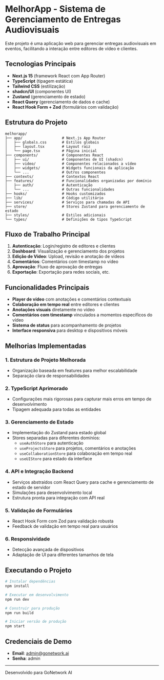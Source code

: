 # MelhorApp - Sistema de Gerenciamento de Entregas Audiovisuais

Este projeto é uma aplicação web para gerenciar entregas audiovisuais em eventos, facilitando a interação entre editores de vídeo e clientes.

## Tecnologias Principais

- **Next.js 15** (framework React com App Router)
- **TypeScript** (tipagem estática)
- **Tailwind CSS** (estilização)
- **shadcn/UI** (componentes UI)
- **Zustand** (gerenciamento de estado)
- **React Query** (gerenciamento de dados e cache)
- **React Hook Form + Zod** (formulários com validação)

## Estrutura do Projeto

```
melhorapp/
├── app/                  # Next.js App Router
│   ├── globals.css       # Estilos globais
│   ├── layout.tsx        # Layout raiz
│   └── page.tsx          # Página inicial
├── components/           # Componentes React
│   ├── ui/               # Componentes de UI (shadcn)
│   ├── video/            # Componentes relacionados a vídeo
│   ├── widgets/          # Widgets funcionais da aplicação
│   └── ...               # Outros componentes
├── contexts/             # Contextos React
├── features/             # Funcionalidades organizadas por domínio
│   ├── auth/             # Autenticação
│   └── ...               # Outras funcionalidades
├── hooks/                # Hooks customizados
├── lib/                  # Código utilitário
├── services/             # Serviços para chamadas de API
├── store/                # Stores Zustand para gerenciamento de estado
├── styles/               # Estilos adicionais
└── types/                # Definições de tipos TypeScript
```

## Fluxo de Trabalho Principal

1. **Autenticação**: Login/registro de editores e clientes
2. **Dashboard**: Visualização e gerenciamento dos projetos
3. **Edição de Vídeo**: Upload, revisão e anotação de vídeos
4. **Comentários**: Comentários com timestamp no vídeo
5. **Aprovação**: Fluxo de aprovação de entregas
6. **Exportação**: Exportação para redes sociais, etc.

## Funcionalidades Principais

- **Player de vídeo** com anotações e comentários contextuais
- **Colaboração em tempo real** entre editores e clientes
- **Anotações visuais** diretamente no vídeo
- **Comentários com timestamp** vinculados a momentos específicos do vídeo
- **Sistema de status** para acompanhamento de projetos
- **Interface responsiva** para desktop e dispositivos móveis

## Melhorias Implementadas

### 1. Estrutura de Projeto Melhorada
- Organização baseada em features para melhor escalabilidade
- Separação clara de responsabilidades

### 2. TypeScript Aprimorado
- Configurações mais rigorosas para capturar mais erros em tempo de desenvolvimento
- Tipagem adequada para todas as entidades

### 3. Gerenciamento de Estado
- Implementação do Zustand para estado global
- Stores separadas para diferentes domínios:
  - `useAuthStore` para autenticação
  - `useProjectsStore` para projetos, comentários e anotações
  - `useCollaborationStore` para colaboração em tempo real
  - `useUIStore` para estado da interface

### 4. API e Integração Backend
- Serviços abstraídos com React Query para cache e gerenciamento de estado de servidor
- Simulações para desenvolvimento local
- Estrutura pronta para integração com API real

### 5. Validação de Formulários
- React Hook Form com Zod para validação robusta
- Feedback de validação em tempo real para usuários

### 6. Responsividade
- Detecção avançada de dispositivos
- Adaptação de UI para diferentes tamanhos de tela

## Executando o Projeto

```bash
# Instalar dependências
npm install

# Executar em desenvolvimento
npm run dev

# Construir para produção
npm run build

# Iniciar versão de produção
npm start
```

## Credenciais de Demo
- **Email**: admin@gonetwork.ai
- **Senha**: admin

---

Desenvolvido para GoNetwork AI
